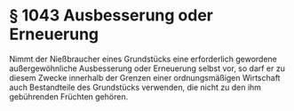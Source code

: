 # § 1043 Ausbesserung oder Erneuerung
Nimmt der Nießbraucher eines Grundstücks eine erforderlich gewordene außergewöhnliche Ausbesserung oder Erneuerung selbst vor, so darf er zu diesem Zwecke innerhalb der Grenzen einer ordnungsmäßigen Wirtschaft auch Bestandteile des Grundstücks verwenden, die nicht zu den ihm gebührenden Früchten gehören.